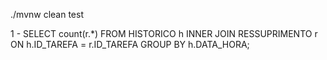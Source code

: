  ./mvnw clean test


1 - SELECT count(r.*) FROM HISTORICO h INNER JOIN RESSUPRIMENTO r ON h.ID_TAREFA = r.ID_TAREFA GROUP BY h.DATA_HORA;

